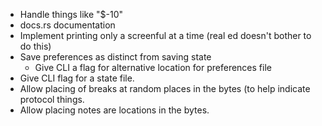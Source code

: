 - Handle things like "$-10"
- docs.rs documentation
- Implement printing only a screenful at a time (real ed doesn't bother to do this)
- Save preferences as distinct from saving state
  - Give CLI a flag for alternative location for preferences file
- Give CLI flag for a state file.
- Allow placing of breaks at random places in the bytes (to help indicate
  protocol things.
- Allow placing notes are locations in the bytes.
